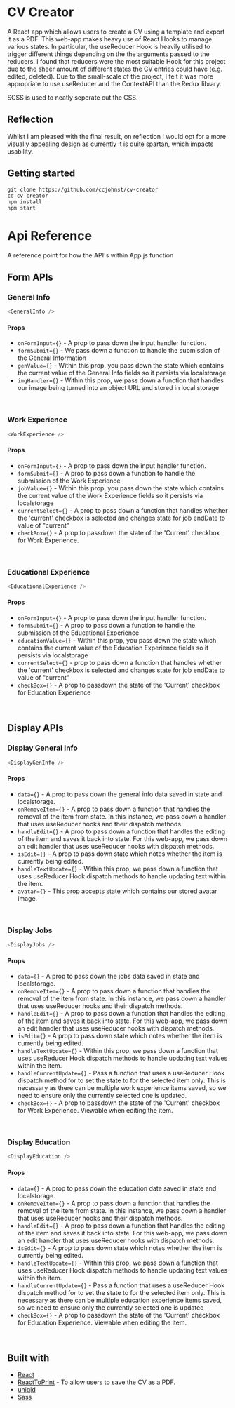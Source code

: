 # CV Creator

A React app which allows users to create a CV using a template and export it as a PDF. This web-app makes heavy use of React Hooks to manage various states. In particular, the useReducer Hook is heavily utilised to trigger different things depending on the the arguments passed to the reducers. I found that reducers were the most suitable Hook for this project due to the sheer amount of different states the CV entries could have (e.g. edited, deleted). Due to the small-scale of the project, I felt it was more appropriate to use useReducer and the ContextAPI than the Redux library.

SCSS is used to neatly seperate out the CSS.

## Reflection

Whilst I am pleased with the final result, on reflection I would opt for a more visually appealing design as currently it is quite spartan, which impacts usability.

## Getting started

```
git clone https://github.com/ccjohnst/cv-creator
cd cv-creator
npm install
npm start
```

# Api Reference

A reference point for how the API's within App.js function

## Form APIs

### General Info

```js
<GeneralInfo />
```

#### Props

- `onFormInput={}` - A prop to pass down the input handler function.
- `formSubmit={}` - We pass down a function to handle the submission of the General Information
- `genValue={}` - Within this prop, you pass down the state which contains the current value of the General Info fields so it persists via localstorage
- `imgHandler={}` - Within this prop, we pass down a function that handles our image being turned into an object URL and stored in local storage

<br>

### Work Experience

```js
<WorkExperience />
```

#### Props

- `onFormInput={}` - A prop to pass down the input handler function.
- `formSubmit={}` - A prop to pass down a function to handle the submission of the Work Experience
- `jobValue={}` - Within this prop, you pass down the state which contains the current value of the Work Experience fields so it persists via localstorage
- `currentSelect={}` - A prop to pass down a function that handles whether the 'current' checkbox is selected and changes state for job endDate to value of "current"
- `checkBox={}` - A prop to passdown the state of the 'Current' checkbox for Work Experience.

<br>

### Educational Experience

```js
<EducationalExperience />
```

#### Props

- `onFormInput={}` - A prop to pass down the input handler function.
- `formSubmit={}` - A prop to pass down a function to handle the submission of the Educational Experience
- `educationValue={}` - Within this prop, you pass down the state which contains the current value of the Education Experience fields so it persists via localstorage
- `currentSelect={}` - prop to pass down a function that handles whether the 'current' checkbox is selected and changes state for job endDate to value of "current"
- `checkBox={}` - A prop to passdown the state of the 'Current' checkbox for Education Experience

<br>

## Display APIs

### Display General Info

```js
<DisplayGenInfo />
```

#### Props

- `data={}` - A prop to pass down the general info data saved in state and localstorage.
- `onRemoveItem={}` - A prop to pass down a function that handles the removal of the item from state. In this instance, we pass down a handler that uses useReducer hooks and their dispatch methods.
- `handleEdit={}` - A prop to pass down a function that handles the editing of the item and saves it back into state. For this web-app, we pass down an edit handler that uses useReducer hooks with dispatch methods.
- `isEdit={}` - A prop to pass down state which notes whether the item is currently being edited.
- `handleTextUpdate={}` - Within this prop, we pass down a function that uses useReducer Hook dispatch methods to handle updating text within the item.
- `avatar={}` - This prop accepts state which contains our stored avatar image.

<br>

### Display Jobs

```js
<DisplayJobs />
```

#### Props

- `data={}` - A prop to pass down the jobs data saved in state and localstorage.
- `onRemoveItem={}` - A prop to pass down a function that handles the removal of the item from state. In this instance, we pass down a handler that uses useReducer hooks and their dispatch methods.
- `handleEdit={}` - A prop to pass down a function that handles the editing of the item and saves it back into state. For this web-app, we pass down an edit handler that uses useReducer hooks with dispatch methods.
- `isEdit={}` - A prop to pass down state which notes whether the item is currently being edited.
- `handleTextUpdate={}` - Within this prop, we pass down a function that uses useReducer Hook dispatch methods to handle updating text values within the item.
- `handleCurrentUpdate={}` - Pass a function that uses a useReducer Hook dispatch method for to set the state to for the selected item only. This is necessary as there can be multiple work experience items saved, so we need to ensure only the currently selected one is updated.
- `checkBox={}` - A prop to passdown the state of the 'Current' checkbox for Work Experience. Viewable when editing the item.

<br>

### Display Education

```js
<DisplayEducation />
```

#### Props

- `data={}` - A prop to pass down the education data saved in state and localstorage.
- `onRemoveItem={}` - A prop to pass down a function that handles the removal of the item from state. In this instance, we pass down a handler that uses useReducer hooks and their dispatch methods.
- `handleEdit={}` - A prop to pass down a function that handles the editing of the item and saves it back into state. For this web-app, we pass down an edit handler that uses useReducer hooks with dispatch methods.
- `isEdit={}` - A prop to pass down state which notes whether the item is currently being edited.
- `handleTextUpdate={}` - Within this prop, we pass down a function that uses useReducer Hook dispatch methods to handle updating text values within the item.
- `handleCurrentUpdate={}` - Pass a function that uses a useReducer Hook dispatch method for to set the state to for the selected item only. This is necessary as there can be multiple education experience items saved, so we need to ensure only the currently selected one is updated
- `checkBox={}` - A prop to passdown the state of the 'Current' checkbox for Education Experience. Viewable when editing the item.

<br>

## Built with

- [React](https://reactjs.org/)
- [ReactToPrint](https://www.npmjs.com/package/react-to-print) - To allow users to save the CV as a PDF.
- [uniqid](https://www.npmjs.com/package/uniqid)
- [Sass](https://sass-lang.com/)
